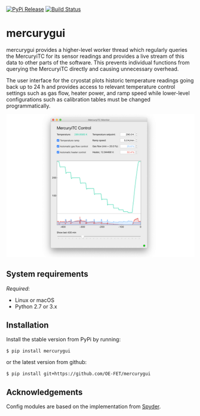 [![PyPi Release](https://img.shields.io/pypi/v/mercurygui.svg?style=flat)](https://pypi.org/project/mercurygui/)
[![Build Status](https://travis-ci.com/OE-FET/mercurygui.svg?branch=master)](https://travis-ci.com/OE-FET/mercurygui)

# mercurygui
mercurygui provides a higher-level worker thread which regularly queries the MercuryiTC for its sensor readings and provides a live stream of this data to other parts of the software. This prevents individual functions from querying the MercuryiTC directly and causing unnecessary overhead.

The user interface for the cryostat plots historic temperature readings going back up to 24 h and provides access to relevant temperature control settings such as gas flow, heater power, and ramp speed while lower-level configurations such as calibration tables must be changed programmatically.


<img src="https://raw.githubusercontent.com/OE-FET/mercurygui/master/screenshots/MercuryGUI.png" alt="Screenshot of the user interface" width="800"/>

## System requirements
*Required*:

- Linux or macOS
- Python 2.7 or 3.x

## Installation
Install the stable version from PyPi by running:
```console
$ pip install mercurygui
```
or the latest version from github:
```console
$ pip install git+https://github.com/OE-FET/mercurygui
```

## Acknowledgements
Config modules are based on the implementation from [Spyder](https://github.com/spyder-ide).
